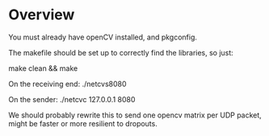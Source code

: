 Overview
========

You must already have openCV installed, and pkgconfig. 

The makefile should be set up to correctly find the libraries, so just:

make clean &&
make

On the receiving end: ./netcvs8080

On the sender: ./netcvc 127.0.0.1 8080

We should probably rewrite this to send one opencv matrix per UDP packet, might be faster or more resilient to dropouts. 

